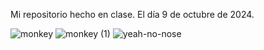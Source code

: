 Mi repositorio hecho en clase.
El día 9 de octubre de 2024.

![monkey](https://github.com/user-attachments/assets/db333697-e10e-4850-b7de-c7cb1116f296) ![monkey (1)](https://github.com/user-attachments/assets/cb06d8fd-cb98-4f45-bc34-86fcdb58db66) ![yeah-no-nose](https://github.com/user-attachments/assets/d55e6da9-c995-4b06-9f23-07587018dae0)

